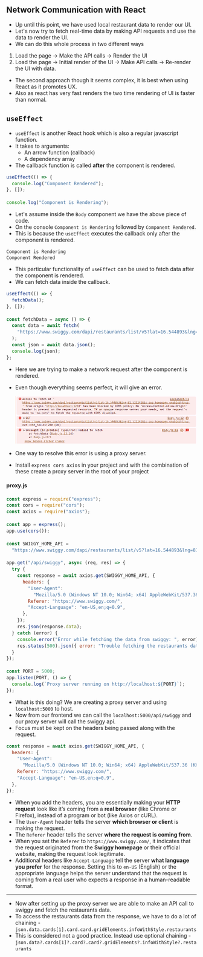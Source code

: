 ## Network Communication with React

- Up until this point, we have used local restaurant data to render our UI.
- Let's now try to fetch real-time data by making API requests and use the data to render the UI.
- We can do this whole process in two different ways

1. Load the page -> Make the API calls -> Render the UI
2. Load the page -> Initial render of the UI -> Make API calls -> Re-render the UI with data.

- The second approach though it seems complex, it is best when using React as it promotes UX.
- Also as react has very fast renders the two time rendering of UI is faster than normal.

## `useEffect`

- `useEffect` is another React hook which is also a regular javascript function.
- It takes to arguments:
  - An arrow function (callback)
  - A dependency array
- The callback function is called **after** the component is rendered.

```javascript
useEffect(() => {
  console.log("Component Rendered");
}, []);

console.log("Component is Rendering");
```

- Let's assume inside the `Body` component we have the above piece of code.
- On the console `Component is Rendering` followed by `Component Rendered`.
- This is because the `useEffect` executes the callback only after the component is rendered.

```
Component is Rendering
Component Rendered
```

- This particular functionality of `useEffect` can be used to fetch data after the component is rendered.
- We can fetch data inside the callback.

```javascript
useEffect(() => {
  fetchData();
}, []);

const fetchData = async () => {
  const data = await fetch(
    "https://www.swiggy.com/dapi/restaurants/list/v5?lat=16.544893&lng=81.521241&is-seo-homepage-enabled=true&page_type=DESKTOP_WEB_LISTING"
  );
  const json = await data.json();
  console.log(json);
};
```

- Here we are trying to make a network request after the component is rendered.
- Even though everything seems perfect, it will give an error.

  ![CORS Error](./Images/CORSError.png)

- One way to resolve this error is using a proxy server.
- Install `express cors axios` in your project and with the combination of these create a proxy server in the root of your project

#### proxy.js

```javascript
const express = require("express");
const cors = require("cors");
const axios = require("axios");

const app = express();
app.use(cors());

const SWIGGY_HOME_API =
  "https://www.swiggy.com/dapi/restaurants/list/v5?lat=16.544893&lng=81.521241&is-seo-homepage-enabled=true&page_type=DESKTOP_WEB_LISTING";

app.get("/api/swiggy", async (req, res) => {
  try {
    const response = await axios.get(SWIGGY_HOME_API, {
      headers: {
        "User-Agent":
          "Mozilla/5.0 (Windows NT 10.0; Win64; x64) AppleWebKit/537.36 (KHTML, like Gecko) Chrome/123.0.0.0 Safari/537.36",
        Referer: "https://www.swiggy.com/",
        "Accept-Language": "en-US,en;q=0.9",
      },
    });
    res.json(response.data);
  } catch (error) {
    console.error("Error while fetching the data from swiggy: ", error);
    res.status(500).json({ error: "Trouble fetching the restaurants data." });
  }
});

const PORT = 5000;
app.listen(PORT, () => {
  console.log(`Proxy server running on http://localhost:${PORT}`);
});
```

- What is this doing? We are creating a proxy server and using `localhost:5000` to host.
- Now from our frontend we can call the `localhost:5000/api/swiggy` and our proxy server will call the swiggy api.
- Focus must be kept on the headers being passed along with the request.

```javascript
const response = await axios.get(SWIGGY_HOME_API, {
  headers: {
    "User-Agent":
      "Mozilla/5.0 (Windows NT 10.0; Win64; x64) AppleWebKit/537.36 (KHTML, like Gecko) Chrome/123.0.0.0 Safari/537.36",
    Referer: "https://www.swiggy.com/",
    "Accept-Language": "en-US,en;q=0.9",
  },
});
```

- When you add the headers, you are essentially making your **HTTP request** look like it’s coming from a **real browser** (like Chrome or Firefox), instead of a program or bot (like Axios or cURL).
- The `User-Agent` header tells the server **which browser or client** is making the request.
- The `Referer` header tells the server **where the request is coming from**. 
- When you set the `Referer` to `https://www.swiggy.com/`, it indicates that the request originated from the **Swiggy homepage** or their official website, making the request look legitimate.
- Additional headers like `Accept-Language` tell the server **what language you prefer** for the response. Setting this to `en-US` (English) or the appropriate language helps the server understand that the request is coming from a real user who expects a response in a human-readable format.

----

- Now after setting up the proxy server we are able to make an API call to swiggy and fetch the restaurants data.
- To access the restaurants data from the response, we have to do a lot of chaining - `json.data.cards[1].card.card.gridElements.infoWithStyle.restaurants`
- This is considered not a good practice. Instead use optional chaining - `json.data?.cards[1]?.card?.card?.gridElements?.infoWithStyle?.restaurants`